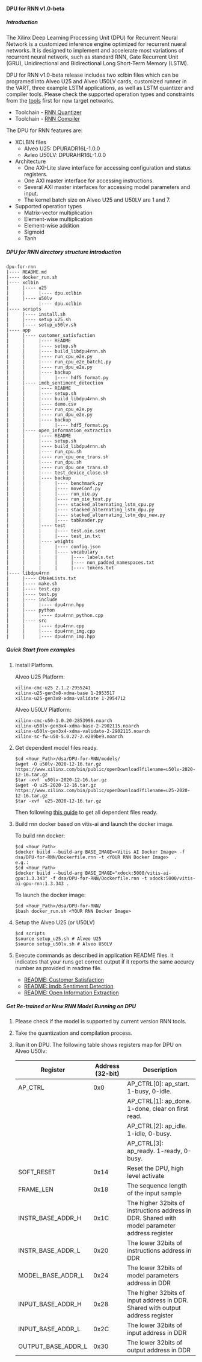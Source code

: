 #### DPU for RNN v1.0-beta
##### Introduction

The Xilinx Deep Learning Processing Unit (DPU) for Recurrent Neural Network is a customized inference engine optimized for recurrent nueral networks. It is designed to implement and accelerate most variations of recurrent neural network, such as standard RNN, Gate Recurrent Unit (GRU), Unidirectional and Bidirectional Long Short-Term Memory (LSTM). 

DPU for RNN v1.0-beta release includes two xclbin files which can be programed into Alveo U25 and Alveo U50LV cards, customized runner in the VART, three example LSTM applications, as well as LSTM quantizer and compiler tools. Please check the supported operation types and constraints from the [tools](../../tools/RNN) first for new target networks.
- Toolchain - [RNN Quantizer](../../tools/RNN/rnn_quantizer)
- Toolchain - [RNN Compiler](../../tools/RNN/rnn_compiler)

The DPU for RNN features are:
- XCLBIN files
    - Alveo U25: DPURADR16L-1.0.0
    - Avleo U50LV: DPURAHR16L-1.0.0
- Architecture
    - One AXI-Lite slave interface for accessing configuration and status registers.
    - One AXI master interface for accessing instructions.
    - Several AXI master interfaces for accessing model parameters and input.
    - The kernel batch size on Alveo U25 and U50LV are 1 and 7.
- Supported operation types
    - Matrix-vector multiplication
    - Element-wise multiplication
    - Element-wise addition
    - Sigmoid
    - Tanh
##### DPU for RNN directory structure introduction

    dpu-for-rnn
    |---- README.md
    |---- docker_run.sh
    |---- xclbin
    |     |---- u25
    |     |     |---- dpu.xclbin
    |     |---- u50lv
    |           |---- dpu.xclbin
    |---- scripts
    |     |---- install.sh
    |     |---- setup_u25.sh
    |     |---- setup_u50lv.sh
    |---- app
    |     |---- customer_satisfaction
    |     |     |---- README
    |     |     |---- setup.sh
    |     |     |---- build_libdpu4rnn.sh
    |     |     |---- run_cpu_e2e.py 
    |     |     |---- run_cpu_e2e_batch1.py 
    |     |     |---- run_dpu_e2e.py 
    |     |     |---- backup
    |     |     |     |---- hdf5_format.py
    |     |---- imdb_sentiment_detection
    |     |     |---- README
    |     |     |---- setup.sh
    |     |     |---- build_libdpu4rnn.sh
    |     |     |---- demo.csv 
    |     |     |---- run_cpu_e2e.py 
    |     |     |---- run_dpu_e2e.py 
    |     |     |---- backup
    |     |     |     |---- hdf5_format.py
    |     |---- open_information_extraction
    |     |     |---- README
    |     |     |---- setup.sh
    |     |     |---- build_libdpu4rnn.sh
    |     |     |---- run_cpu.sh 
    |     |     |---- run_cpu_one_trans.sh 
    |     |     |---- run_dpu.sh 
    |     |     |---- run_dpu_one_trans.sh 
    |     |     |---- test_device_close.sh 
    |     |     |---- backup
    |     |     |     |---- benchmark.py
    |     |     |     |---- moveConf.py
    |     |     |     |---- run_oie.py
    |     |     |     |---- run_oie_test.py
    |     |     |     |---- stacked_alternating_lstm_cpu.py
    |     |     |     |---- stacked_alternating_lstm_dpu.py
    |     |     |     |---- stacked_alternating_lstm_dpu_new.py
    |     |     |     |---- tabReader.py
    |     |     |---- test 
    |     |     |     |---- test.oie.sent
    |     |     |     |---- test_in.txt
    |     |     |---- weights 
    |     |     |     |---- config.json
    |     |     |     |---- vocabulary 
    |     |     |     |     |---- labels.txt
    |     |     |     |     |---- non_padded_namespaces.txt
    |     |     |     |     |---- tokens.txt
    |---- libdpu4rnn
    |     |---- CMakeLists.txt
    |     |---- make.sh 
    |     |---- test.cpp
    |     |---- test.py
    |     |---- include
    |     |     |---- dpu4rnn.hpp
    |     |---- python
    |     |     |---- dpu4rnn_python.cpp
    |     |---- src
    |     |     |---- dpu4rnn.cpp
    |     |     |---- dpu4rnn_img.cpp
    |     |     |---- dpu4rnn_imp.hpp

##### Quick Start from examples
1. Install Platform.
    
    Alveo U25 Platform:
    ```
    xilinx-cmc-u25 2.1.2-2955241
    xilinx-u25-gen3x8-xdma-base 1-2953517
    xilinx-u25-gen3x8-xdma-validate 1-2954712
    ```
    Alveo U50LV Platform:
    ```
    xilinx-cmc-u50-1.0.20-2853996.noarch
    xilinx-u50lv-gen3x4-xdma-base-2-2902115.noarch
    xilinx-u50lv-gen3x4-xdma-validate-2-2902115.noarch
    xilinx-sc-fw-u50-5.0.27-2.e289be9.noarch
    ```
2. Get dependent model files ready.
    ```
    $cd <Your_Path>/dsa/DPU-for-RNN/models/
    $wget -O u50lv-2020-12-16.tar.gz https://www.xilinx.com/bin/public/openDownload?filename=u50lv-2020-12-16.tar.gz
    $tar -xvf  u50lv-2020-12-16.tar.gz
    $wget -O u25-2020-12-16.tar.gz https://www.xilinx.com/bin/public/openDownload?filename=u25-2020-12-16.tar.gz
    $tar -xvf  u25-2020-12-16.tar.gz
    ```
    Then following [this guide](models/README.md) to get all dependent files ready.

3. Build rnn docker based on vitis-ai and launch the docker image.
    
    To build rnn docker:
    ```    
    $cd <Your_Path>
    $docker build --build-arg BASE_IMAGE=<Vitis AI Docker Image> -f dsa/DPU-for-RNN/Dockerfile.rnn -t <YOUR RNN Docker Image>  .
    e.g.:
    $cd <Your_Path>
    $docker build --build-arg BASE_IMAGE="xdock:5000/vitis-ai-gpu:1.3.343" -f dsa/DPU-for-RNN/Dockerfile.rnn -t xdock:5000/vitis-ai-gpu-rnn:1.3.343 . 
    ```    
    To launch the docker image:
    ```    
    $cd <Your_Path>/dsa/DPU-for-RNN/
    $bash docker_run.sh <YOUR RNN Docker Image>
    ```
4. Setup the Alveo U25 (or U50LV)
    ``` 
    $cd scripts
    $source setup_u25.sh # Alveo U25
    $source setup_u50lv.sh # Alveo U50LV
    ```
5. Execute commands as described in application README files. It indicates that your runs get correct output if it reports the same accurcy number as provided in readme file. 
    - [README: Customer Satisfaction](app/customer_satisfaction/README.md)
    - [README: Imdb Sentiment Detection](app/imdb_sentiment_detection/README.md)
    - [README: Open Information Extraction](app/open_information_extraction/README.md)

##### Get Re-trained or New RNN Model Running on DPU
1. Please check if the model is supported by current version RNN tools.
2. Take the quantization and compilation process.
3. Run it on DPU. The following table shows registers map for DPU on Alveo U50lv:
    
    | Register | Address (32-bit) | Description |
    |----------|------------------|-------------|
    | AP_CTRL  | 0x0              | AP_CTRL[0]: ap_start. 1-busy, 0-idle.|
    |          |                  | AP_CTRL[1]: ap_done. 1-done, clear on first read.|
    |          |                  | AP_CTRL[2]: ap_idle. 1-idle, 0-busy.|
    |          |                  | AP_CTRL[3]: ap_ready. 1-ready, 0-busy. |
    | SOFT_RESET | 0x14           | Reset the DPU, high level activate |
    | FRAME_LEN | 0x18            | The sequence length of the input sample |
    | INSTR_BASE_ADDR_H | 0x1C    | The higher 32bits of instructions address in DDR. Shared with model parameter address register |
    | INSTR_BASE_ADDR_L | 0x20    | The lower 32bits of instructions address in DDR |
    | MODEL_BASE_ADDR_L | 0x24    | The lower 32bits of model parameters address in DDR |
    | INPUT_BASE_ADDR_H | 0x28    | The higher 32bits of input address in DDR. Shared with output address register |
    | INPUT_BASE_ADDR_L | 0x2C    | The lower 32bits of input address in DDR |
    | OUTPUT_BASE_ADDR_L | 0x30    | The lower 32bits of output address in DDR |

